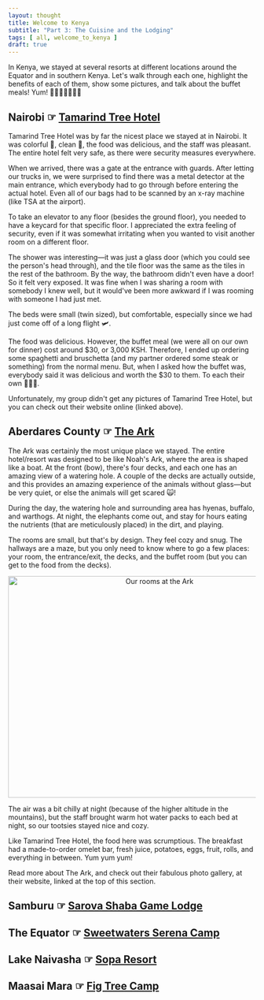 ```yaml
---
layout: thought
title: Welcome to Kenya
subtitle: "Part 3: The Cuisine and the Lodging"
tags: [ all, welcome_to_kenya ]
draft: true
---
```


In Kenya, we stayed at several resorts at different locations around the Equator and in southern Kenya. Let's walk through each one, highlight the benefits of each of them, show some pictures, and talk about the buffet meals! Yum! 🍝🥩🥙🍇🥖🍷🥮

## Nairobi ☞ [Tamarind Tree Hotel](http://www.tamarindtree-hotels.com/)
Tamarind Tree Hotel was by far the nicest place we stayed at in Nairobi. It was colorful 🌈, clean 🧼, the food was delicious, and the staff was pleasant. The entire hotel felt very safe, as there were security measures everywhere.

When we arrived, there was a gate at the entrance with guards. After letting our trucks in, we were surprised to find there was a metal detector at the main entrance, which everybody had to go through before entering the actual hotel. Even all of our bags had to be scanned by an x-ray machine (like TSA at the airport).

To take an elevator to any floor (besides the ground floor), you needed to have a keycard for that specific floor. I appreciated the extra feeling of security, even if it was somewhat irritating when you wanted to visit another room on a different floor.

The shower was interesting—it was just a glass door (which you could see the person's head through), and the tile floor was the same as the tiles in the rest of the bathroom. By the way, the bathroom didn't even have a door! So it felt very exposed. It was fine when I was sharing a room with somebody I knew well, but it would've been more awkward if I was rooming with someone I had just met.

The beds were small (twin sized), but comfortable, especially since we had just come off of a long flight 🛩.

The food was delicious. However, the buffet meal (we were all on our own for dinner) cost around $30, or 3,000 KSH. Therefore, I ended up ordering some spaghetti and bruschetta (and my partner ordered some steak or something) from the normal menu. But, when I asked how the buffet was, everybody said it was delicious and worth the $30 to them. To each their own 🤷🏻‍♀️.

Unfortunately, my group didn't get any pictures of Tamarind Tree Hotel, but you can check out their website online (linked above).

## Aberdares County ☞ [The Ark](https://thearkkenya.com/)
The Ark was certainly the most unique place we stayed. The entire hotel/resort was designed to be like Noah's Ark, where the area is shaped like a boat. At the front (bow), there's four decks, and each one has an amazing view of a watering hole. A couple of the decks are actually outside, and this provides an amazing experience of the animals without glass—but be very quiet, or else the animals will get scared 🙀!

During the day, the watering hole and surrounding area has hyenas, buffalo, and warthogs. At night, the elephants come out, and stay for hours eating the nutrients (that are meticulously placed) in the dirt, and playing.

The rooms are small, but that's by design. They feel cozy and snug. The hallways are a maze, but you only need to know where to go a few places: your room, the entrance/exit, the decks, and the buffet room (but you can get to the food from the decks).

<div align="center">
  <a data-flickr-embed="true"  href="https://www.flickr.com/photos/184539266@N08/48797244476/in/album-72157710860887528/" title="the_ark"><img src="https://live.staticflickr.com/65535/48797244476_b8b7e63c5d_o.jpg" width="600" height="450" alt="Our rooms at the Ark"></a><script async src="//embedr.flickr.com/assets/client-code.js" charset="utf-8"></script>
</div>

The air was a bit chilly at night (because of the higher altitude in the mountains), but the staff brought warm hot water packs to each bed at night, so our tootsies stayed nice and cozy.

Like Tamarind Tree Hotel, the food here was scrumptious. The breakfast had a made-to-order omelet bar, fresh juice, potatoes, eggs, fruit, rolls, and everything in between. Yum yum yum!

Read more about The Ark, and check out their fabulous photo gallery, at their website, linked at the top of this section.

## Samburu ☞ [Sarova Shaba Game Lodge](https://www.sarovahotels.com/shabalodge-samburu/)

## The Equator ☞ [Sweetwaters Serena Camp](https://www.serenahotels.com/serenasweetwaters/en/default.html)

## Lake Naivasha ☞ [Sopa Resort](https://www.sopalodges.com/lake-naivasha-sopa-resort/the-resort)

## Maasai Mara ☞ [Fig Tree Camp](https://www.maasaimara.com/entries/fig-tree-camp)
